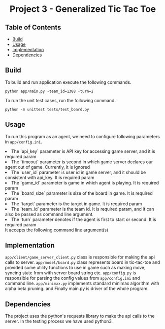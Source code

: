 <h1 align="center">Project 3 - Generalized Tic Tac Toe</h1>


## Table of Contents

- [Build](#install)
- [Usage](#usage)
- [Implementation](#implementation)
- [Dependencies](#dependencies)

## Build
To build and run application execute the following commands.

```shell
python app/main.py -team_id=1388 -turn=2
```

To run the unit test cases, run the following command.

```shell
python -m unittest tests/test_board.py
```


## Usage
To run this program as an agent, we need to configure following parameters in ```app/config.ini```.
<li> The `api_key` parameter is API key for accessing game server, and it is required param </li>
<li> The `timeout` parameter is second in which game server declares our agent out of game. Currently, it is ignored </li>
<li> The `user_id` parameter is user id in game server, and it should be consistent with api_key. It is required param </li>
<li> The `game_id` parameter is game in which agent is playing. It is required param</li>
<li> The `board_size` parameter is size of the board in game. It is required param</li>
<li> The `target` parameter is the target in game. It is required param</li>
<li>The `team_id` parameter is the team id. It is required param, and it can also be passed as command line argument. </li>
<li>The `turn` parameter denotes if the agent is first to start or second. It is required param </li>
It accepts the following command line argument(s) <br>

## Implementation
```app/client/game_server_client.py``` class is responsible for making the api calls to server.
```app/model/board.py``` class represents board in tic-tac-toe and provided some utility functions to use in game such
as making move, syncing state from with server board string etc.
```app/config.py``` is responsible for parsing the config values from  ```app/config.ini``` and command line.
```app/minimax.py``` implements standard minimax algorithm with alpha beta pruning.
and Finally main.py is driver of the whole program.


## Dependencies
The project uses the python's requests library to make the api calls to the server. In the testing process we have used
python3.
